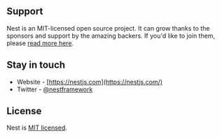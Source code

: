 ## Support

Nest is an MIT-licensed open source project. It can grow thanks to the sponsors and support by the amazing backers. If you'd like to join them, please [read more here](https://docs.nestjs.com/support).

## Stay in touch


- Website - [https://nestjs.com](https://nestjs.com/)
- Twitter - [@nestframework](https://twitter.com/nestframework)

## License

Nest is [MIT licensed](LICENSE).
